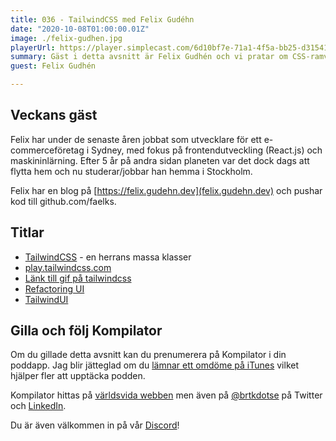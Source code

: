```yaml
---
title: 036 - TailwindCSS med Felix Gudéhn
date: "2020-10-08T01:00:00.01Z"
image: ./felix-gudhen.jpg
playerUrl: https://player.simplecast.com/6d10bf7e-71a1-4f5a-bb25-d315419ec7bb
summary: Gäst i detta avsnitt är Felix Gudhén och vi pratar om CSS-ramverket TailwindCSS. TailwindCSS är ett så kallat utility first-ramverk och kan vid första anblicken se väldigt märkligt ut. Bartek och Felix försöker att räta hur något som ser så fel ut kan kännas så rätt.
guest: Felix Gudhén

---
```


## Veckans gäst

Felix har under de senaste åren jobbat som utvecklare för ett e-commerceföretag i Sydney, med fokus på frontendutveckling (React.js) och maskininlärning. Efter 5 år på andra sidan planeten var det dock dags att flytta hem och nu studerar/jobbar han hemma i Stockholm.

Felix har en blog på [https://felix.gudehn.dev](felix.gudehn.dev) och pushar kod till github.com/faelks.

## Titlar

* [TailwindCSS](https://tailwindcss.com) - en herrans massa klasser
* [play.tailwindcss.com](https://play.tailwindcss.com)
* [Länk till gif på tailwindcss](https://tailwindcss.com/)
* [Refactoring UI](https://refactoringui.com/)
* [TailwindUI](https://tailwindui.com/)

## Gilla och följ Kompilator

Om du gillade detta avsnitt kan du prenumerera på Kompilator i din poddapp. Jag blir jätteglad om du [lämnar ett omdöme på iTunes](https://podcasts.apple.com/se/podcast/kompilator/id1455198510?mt=2) vilket hjälper fler att upptäcka podden.

Kompilator hittas på [världsvida webben](https://kompilator.se) men även på [@brtkdotse](https://twitter.com/brtkdotse) på Twitter och [LinkedIn](https://www.linkedin.com/company/kompilator).

Du är även välkommen in på vår [Discord](https://discord.gg/AhdGPV6)!